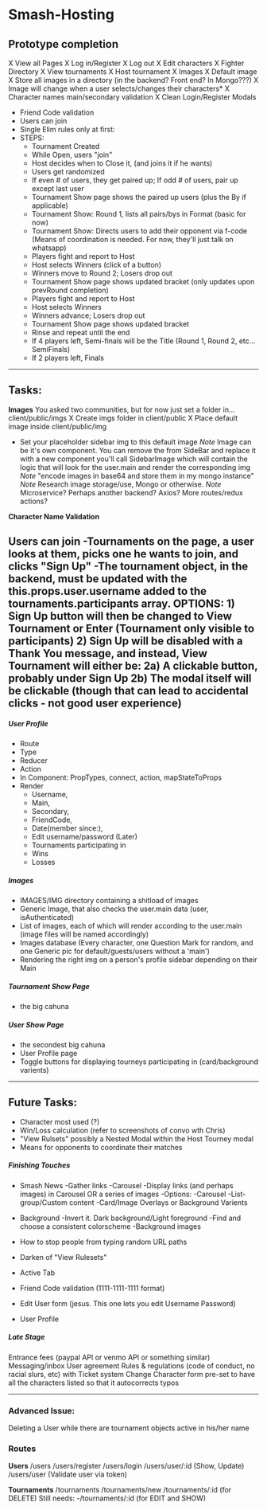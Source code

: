 # Smash-Hosting

## Prototype completion
X View all Pages
X Log in/Register
X Log out
X Edit characters
X Fighter Directory 
X View tournaments
X Host tournament
X Images
	X Default image
	X Store all images in a directory (in the backend? Front end? In Mongo???)
	X Image will change when a user selects/changes their characters*
X Character names main/secondary validation
X Clean Login/Register Modals
- Friend Code validation
- Users can join
- Single Elim rules only at first:
- STEPS:
	- Tournament Created
	- While Open, users "join"
	- Host decides when to Close it, (and joins it if he wants)
	- Users get randomized
	- If even # of users, they get paired up; If odd # of users, pair up except last user
	- Tournament Show page shows the paired up users (plus the By if applicable)
	- Tournament Show: Round 1, lists all pairs/bys in Format (basic for now)
	- Tournament Show: Directs users to add their opponent via f-code
		(Means of coordination is needed.  For now, they'll just talk on whatsapp)
	- Players fight and report to Host
	- Host selects Winners (click of a button)
	- Winners move to Round 2; Losers drop out
	- Tournament Show page shows updated bracket (only updates upon prevRound completion)
	- Players fight and report to Host
	- Host selects Winners
	- Winners advance; Losers drop out
	- Tournament Show page shows updated bracket
	- Rinse and repeat until the end
	- If 4 players left, Semi-finals will be the Title (Round 1, Round 2, etc... SemiFinals)
	- If 2 players left, Finals



--------------------------------------------------------------------------------------------------------------



## Tasks:
__Images__
You asked two communities, but for now just set a folder in... client/public/imgs
X Create imgs folder in client/public
X Place default image inside client/public/img
- Set your placeholder sidebar img to this default image
_Note_ Image can be it's own component.  You can remove the <CardImage> from SideBar and replace it with a new component you'll call SidebarImage which will contain the logic that will look for the user.main and render the corresponding img
_Note_ "encode images in base64 and store them in my mongo instance"
_Note_ Research image storage/use, Mongo or otherwise.
_Note_ Microservice? Perhaps another backend? Axios? More routes/redux actions?

__Character Name Validation__

__Users can join__
-Tournaments on the page, a user looks at them, picks one he wants to join, and clicks "Sign Up"
-The tournament object, in the backend, must be updated with the this.props.user.username added to the tournaments.participants array.
OPTIONS:
	1) Sign Up button will then be changed to View Tournament or Enter (Tournament only visible to participants)
	2) Sign Up will be disabled with a Thank You message, and instead, View Tournament will either be:
		2a) A clickable  button, probably under Sign Up
		2b) The modal itself will be clickable (though that can lead to accidental clicks - not good user experience)
-




##### User Profile
- Route
- Type
- Reducer
- Action
- In Component: PropTypes, connect, action, mapStateToProps
- Render
	- Username, 
	- Main, 
	- Secondary, 
	- FriendCode, 
	- Date(member since:), 
	- Edit username/password (Later)
	- Tournaments participating in
	- Wins
	- Losses



##### Images
- IMAGES/IMG directory containing a shitload of images
- Generic Image, that also checks the user.main data (user, isAuthenticated)
- List of images, each of which will render according to the user.main (image files will be named accordingly)
- Images database (Every character, one Question Mark for random, and one Generic pic for default/guests/users without a 'main')
- Rendering the right img on a person's profile sidebar depending on their Main



##### Tournament Show Page
- the big cahuna



##### User Show Page
- the secondest big cahuna
- User Profile page
- Toggle buttons for displaying tourneys participating in (card/background varients)



---------------------------------------------------------------------------------------------------------------



## Future Tasks:

- Character most used (?)
- Win/Loss calculation (refer to screenshots of convo wth Chris)
- "View Rulsets" possibly a Nested Modal within the Host Tourney modal
- Means for opponents to coordinate their matches



##### Finishing Touches
- Smash News 
	-Gather links
	-Carousel
	-Display links (and perhaps images) in Carousel OR a series of images
		-Options:
			-Carousel
			-List-group/Custom content
			-Card/Image Overlays or Background Varients

- Background
	-Invert it.  Dark background/Light foreground
	-Find and choose a consistent colorscheme
	-Background images

- How to stop people from typing random URL paths

- Darken <CardHeader> of "View Rulesets"

- Active Tab

- Friend Code validation (1111-1111-1111 format)

- Edit User form (jesus.  This one lets you edit Username Password)

- User Profile



##### Late Stage
Entrance fees (paypal API or venmo API or something similar)
Messaging/inbox
User agreement
Rules & regulations (code of conduct, no racial slurs, etc)
with Ticket system
Change Character form pre-set to have all the characters listed so that it autocorrects typos



-------------------------------------------------------------------------------------------------------------



### Advanced Issue:
Deleting a User while there are tournament objects active in his/her name



### Routes
__Users__
/users
/users/register
/users/login
/users/user/:id (Show, Update)
/users/user (Validate user via token)

__Tournaments__
/tournaments
/tournaments/new
/tournaments/:id (for DELETE)
Still needs:
	-/tournaments/:id (for EDIT and SHOW)